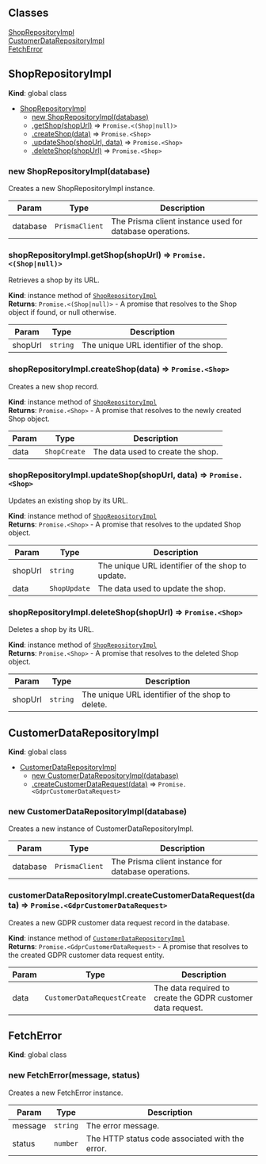 ## Classes

<dl>
<dt><a href="#ShopRepositoryImpl">ShopRepositoryImpl</a></dt>
<dd></dd>
<dt><a href="#CustomerDataRepositoryImpl">CustomerDataRepositoryImpl</a></dt>
<dd></dd>
<dt><a href="#FetchError">FetchError</a></dt>
<dd></dd>
</dl>

<a name="ShopRepositoryImpl"></a>

## ShopRepositoryImpl
**Kind**: global class  

* [ShopRepositoryImpl](#ShopRepositoryImpl)
    * [new ShopRepositoryImpl(database)](#new_ShopRepositoryImpl_new)
    * [.getShop(shopUrl)](#ShopRepositoryImpl+getShop) ⇒ <code>Promise.&lt;(Shop\|null)&gt;</code>
    * [.createShop(data)](#ShopRepositoryImpl+createShop) ⇒ <code>Promise.&lt;Shop&gt;</code>
    * [.updateShop(shopUrl, data)](#ShopRepositoryImpl+updateShop) ⇒ <code>Promise.&lt;Shop&gt;</code>
    * [.deleteShop(shopUrl)](#ShopRepositoryImpl+deleteShop) ⇒ <code>Promise.&lt;Shop&gt;</code>

<a name="new_ShopRepositoryImpl_new"></a>

### new ShopRepositoryImpl(database)
Creates a new ShopRepositoryImpl instance.


| Param | Type | Description |
| --- | --- | --- |
| database | <code>PrismaClient</code> | The Prisma client instance used for database operations. |

<a name="ShopRepositoryImpl+getShop"></a>

### shopRepositoryImpl.getShop(shopUrl) ⇒ <code>Promise.&lt;(Shop\|null)&gt;</code>
Retrieves a shop by its URL.

**Kind**: instance method of [<code>ShopRepositoryImpl</code>](#ShopRepositoryImpl)  
**Returns**: <code>Promise.&lt;(Shop\|null)&gt;</code> - A promise that resolves to the Shop object if found, or null otherwise.  

| Param | Type | Description |
| --- | --- | --- |
| shopUrl | <code>string</code> | The unique URL identifier of the shop. |

<a name="ShopRepositoryImpl+createShop"></a>

### shopRepositoryImpl.createShop(data) ⇒ <code>Promise.&lt;Shop&gt;</code>
Creates a new shop record.

**Kind**: instance method of [<code>ShopRepositoryImpl</code>](#ShopRepositoryImpl)  
**Returns**: <code>Promise.&lt;Shop&gt;</code> - A promise that resolves to the newly created Shop object.  

| Param | Type | Description |
| --- | --- | --- |
| data | <code>ShopCreate</code> | The data used to create the shop. |

<a name="ShopRepositoryImpl+updateShop"></a>

### shopRepositoryImpl.updateShop(shopUrl, data) ⇒ <code>Promise.&lt;Shop&gt;</code>
Updates an existing shop by its URL.

**Kind**: instance method of [<code>ShopRepositoryImpl</code>](#ShopRepositoryImpl)  
**Returns**: <code>Promise.&lt;Shop&gt;</code> - A promise that resolves to the updated Shop object.  

| Param | Type | Description |
| --- | --- | --- |
| shopUrl | <code>string</code> | The unique URL identifier of the shop to update. |
| data | <code>ShopUpdate</code> | The data used to update the shop. |

<a name="ShopRepositoryImpl+deleteShop"></a>

### shopRepositoryImpl.deleteShop(shopUrl) ⇒ <code>Promise.&lt;Shop&gt;</code>
Deletes a shop by its URL.

**Kind**: instance method of [<code>ShopRepositoryImpl</code>](#ShopRepositoryImpl)  
**Returns**: <code>Promise.&lt;Shop&gt;</code> - A promise that resolves to the deleted Shop object.  

| Param | Type | Description |
| --- | --- | --- |
| shopUrl | <code>string</code> | The unique URL identifier of the shop to delete. |

<a name="CustomerDataRepositoryImpl"></a>

## CustomerDataRepositoryImpl
**Kind**: global class  

* [CustomerDataRepositoryImpl](#CustomerDataRepositoryImpl)
    * [new CustomerDataRepositoryImpl(database)](#new_CustomerDataRepositoryImpl_new)
    * [.createCustomerDataRequest(data)](#CustomerDataRepositoryImpl+createCustomerDataRequest) ⇒ <code>Promise.&lt;GdprCustomerDataRequest&gt;</code>

<a name="new_CustomerDataRepositoryImpl_new"></a>

### new CustomerDataRepositoryImpl(database)
Creates a new instance of CustomerDataRepositoryImpl.


| Param | Type | Description |
| --- | --- | --- |
| database | <code>PrismaClient</code> | The Prisma client instance for database operations. |

<a name="CustomerDataRepositoryImpl+createCustomerDataRequest"></a>

### customerDataRepositoryImpl.createCustomerDataRequest(data) ⇒ <code>Promise.&lt;GdprCustomerDataRequest&gt;</code>
Creates a new GDPR customer data request record in the database.

**Kind**: instance method of [<code>CustomerDataRepositoryImpl</code>](#CustomerDataRepositoryImpl)  
**Returns**: <code>Promise.&lt;GdprCustomerDataRequest&gt;</code> - A promise that resolves to the created GDPR customer data request entity.  

| Param | Type | Description |
| --- | --- | --- |
| data | <code>CustomerDataRequestCreate</code> | The data required to create the GDPR customer data request. |

<a name="FetchError"></a>

## FetchError
**Kind**: global class  
<a name="new_FetchError_new"></a>

### new FetchError(message, status)
Creates a new FetchError instance.


| Param | Type | Description |
| --- | --- | --- |
| message | <code>string</code> | The error message. |
| status | <code>number</code> | The HTTP status code associated with the error. |

